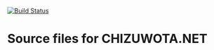[![Build Status](https://travis-ci.org/PEmugi/chizuwota_web_src.svg?branch=master)](https://travis-ci.org/PEmugi/chizuwota_web_src)

# Source files for CHIZUWOTA.NET